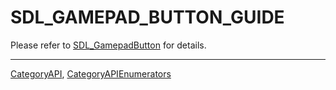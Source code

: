 # SDL_GAMEPAD_BUTTON_GUIDE

Please refer to [SDL_GamepadButton](SDL_GamepadButton) for details.

----
[CategoryAPI](CategoryAPI), [CategoryAPIEnumerators](CategoryAPIEnumerators)

